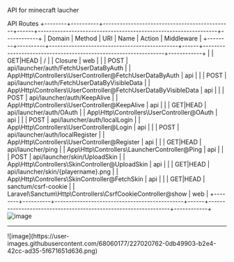 API for minecraft laucher

API Routes
+--------+----------+----------------------------------------------+------+----------------------------------------------------------------+------------+ 
| Domain | Method   | URI                                          | Name | Action                                                         | Middleware | 
+--------+----------+----------------------------------------------+------+----------------------------------------------------------------+------------+ 
|        | GET|HEAD | /                                            |      | Closure                                                        | web        | 
|        | POST     | api/launcher/auth/FetchUserDataByAuth        |      | App\Http\Controllers\UserController@FetchUserDataByAuth        | api        | 
|        | POST     | api/launcher/auth/FetchUserDataByVisibleData |      | App\Http\Controllers\UserController@FetchUserDataByVisibleData | api        | 
|        | POST     | api/launcher/auth/KeepAlive                  |      | App\Http\Controllers\UserController@KeepAlive                  | api        | 
|        | GET|HEAD | api/launcher/auth/OAuth                      |      | App\Http\Controllers\UserController@OAuth                      | api        | 
|        | POST     | api/launcher/auth/localLogin                 |      | App\Http\Controllers\UserController@Login                      | api        | 
|        | POST     | api/launcher/auth/localRegister              |      | App\Http\Controllers\UserController@Register                   | api        | 
|        | GET|HEAD | api/launcher/ping                            |      | App\Http\Controllers\LauncherController@Ping                   | api        | 
|        | POST     | api/launcher/skin/UploadSkin                 |      | App\Http\Controllers\SkinController@UploadSkin                 | api        | 
|        | GET|HEAD | api/launcher/skin/{playername}.png           |      | App\Http\Controllers\SkinController@FetchSkin                  | api        | 
|        | GET|HEAD | sanctum/csrf-cookie                          |      | Laravel\Sanctum\Http\Controllers\CsrfCookieController@show     | web        | 
+--------+----------+----------------------------------------------+------+----------------------------------------------------------------+------------+
![image](https://user-images.githubusercontent.com/68060177/227020682-d6779dd8-47ef-4430-9413-fa5922af4e82.png)
<hr/>
![image](https://user-images.githubusercontent.com/68060177/227020762-0db49903-b2e4-42cc-ad35-5f671651d636.png)
